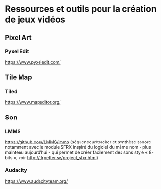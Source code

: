 # Ressources et outils pour la création de jeux vidéos

## Pixel Art

### Pyxel Edit

https://www.pyxeledit.com/

## Tile Map

### Tiled
https://www.mapeditor.org/

## Son

### LMMS

https://github.com/LMMS/lmms (séquenceur/tracker et synthèse sonore notamment avec le module SFRX inspiré du logiciel du même nom - plus maintenu aujourd’hui - qui permet de créer facilement des sons style « 8-bits », voir http://drpetter.se/project_sfxr.html)

### Audacity

https://www.audacityteam.org/